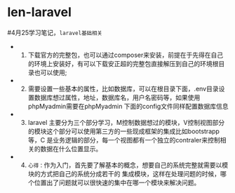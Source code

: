 # len-laravel

#4月25学习笔记，`laravel基础相关`
- 1. 下载官方的完整包，也可以通过composer来安装，前提在于先得在自己的环境上安装好，有可以下载安正超的完整包直接解压到自己的环境根目录也可以使用;
- 2. 需要设置一些基本的属性，比如数据库，可以在根目录下面，.env目录设置数据库想过属性，地址，数据库名，用户名密码等，如果使用phpMyadmin需要在phpMyadmin 下面的config文件同样配置数据库信息
- 3. laravel 主要分为三个部分学习，M控制数据想过的模块，V控制视图部分的模块这个部分可以使用第三方的一些现成框架的集成比如bootstrapp 等，C 是业务逻辑的部分，每一个视图都有一个独立的contraler来控制相关的数据在什么位置显示。
- 4. `心得：`作为入门，首先要了解基本的概念，想要自己的系统完整就需要以模块的方式把自己的系统分成若干的 集成模块，这样在处理问题的时候，哪个位置出了问题就可以很快速的集中在哪一个模块来解决问题。

